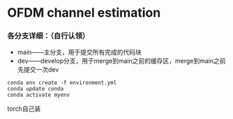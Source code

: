 # OFDM channel estimation


### 各分支详细：（自行认领）

* main——主分支，用于提交所有完成的代码块
* dev——develop分支，用于merge到main之前的缓存区，merge到main之前先提交一次dev



```
conda env create -f environment.yml
conda update conda
conda activate myenv
```
torch自己装
